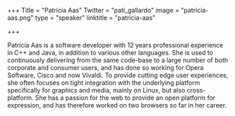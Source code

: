 +++
Title = "Patricia Aas"
Twitter = "pati_gallardo"
image = "patricia-aas.png"
type = "speaker"
linktitle = "patricia-aas"

+++

Patricia Aas is a software developer with 12 years professional experience in C++ and Java, in addition to various other languages. She is used to continuously delivering from the same code-base to a large number of both corporate and consumer users, and has done so working for Opera Software, Cisco and now Vivaldi. To provide cutting edge user experiences, she often focuses on tight integration with the underlying platform specifically for graphics and media, mainly on Linux, but also cross-platform. She has a passion for the web to provide an open platform for expression, and has therefore worked on two browsers so far in her career.
